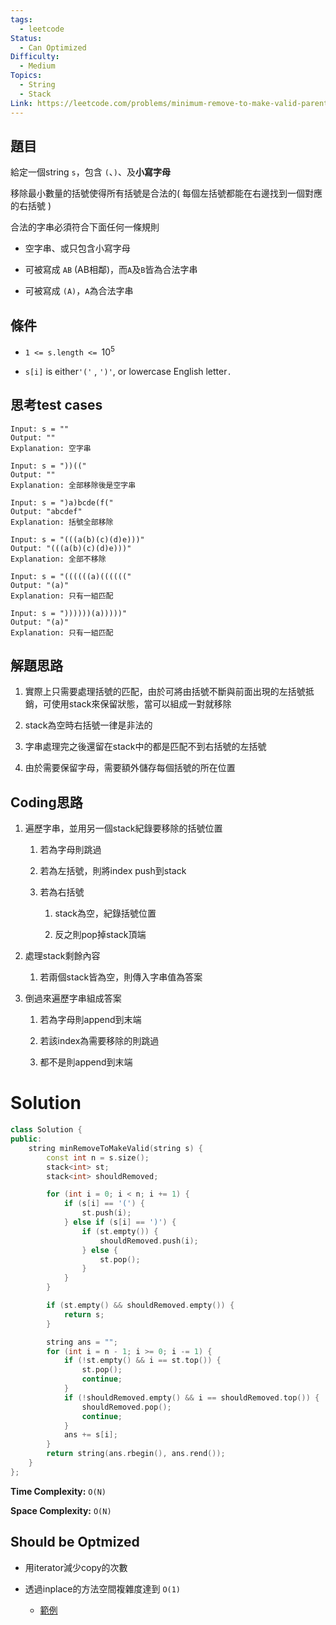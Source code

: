 ```yaml
---
tags:
  - leetcode
Status:
  - Can Optimized
Difficulty:
  - Medium
Topics:
  - String
  - Stack
Link: https://leetcode.com/problems/minimum-remove-to-make-valid-parentheses
---
```

## 題目

給定一個string `s`，包含 `(`、`)`、及**小寫字母**

移除最小數量的括號使得所有括號是合法的( 每個左括號都能在右邊找到一個對應的右括號 )

合法的字串必須符合下面任何一條規則

- 空字串、或只包含小寫字母

- 可被寫成 `AB` (AB相鄰)，而`A`及`B`皆為合法字串

- 可被寫成 `(A)`，`A`為合法字串



## 條件

- `1 <= s.length <= `$10^5$

- `s[i]` is either`'('` , `')'`, or lowercase English letter`.`





## 思考test cases

```plain
Input: s = ""
Output: ""
Explanation: 空字串
```

```plain
Input: s = "))(("
Output: ""
Explanation: 全部移除後是空字串
```

```plain
Input: s = ")a)bcde(f("
Output: "abcdef"
Explanation: 括號全部移除
```

```plain
Input: s = "(((a(b)(c)(d)e)))"
Output: "(((a(b)(c)(d)e)))"
Explanation: 全部不移除
```

```plain
Input: s = "((((((a)(((((("
Output: "(a)"
Explanation: 只有一組匹配
```

```plain
Input: s = "))))))(a)))))"
Output: "(a)"
Explanation: 只有一組匹配
```



## 解題思路

1. 實際上只需要處理括號的匹配，由於可將由括號不斷與前面出現的左括號抵銷，可使用stack來保留狀態，當可以組成一對就移除

2. stack為空時右括號一律是非法的

3. 字串處理完之後還留在stack中的都是匹配不到右括號的左括號

4. 由於需要保留字母，需要額外儲存每個括號的所在位置



## Coding思路

1. 遍歷字串，並用另一個stack紀錄要移除的括號位置

   1. 若為字母則跳過

   2. 若為左括號，則將index push到stack

   3. 若為右括號

      1. stack為空，紀錄括號位置

      2. 反之則pop掉stack頂端

2. 處理stack剩餘內容

   1. 若兩個stack皆為空，則傳入字串值為答案

3. 倒過來遍歷字串組成答案

   1. 若為字母則append到末端

   2. 若該index為需要移除的則跳過

   3. 都不是則append到末端



# Solution

```cpp
class Solution {
public:
    string minRemoveToMakeValid(string s) {
        const int n = s.size();
        stack<int> st;
        stack<int> shouldRemoved;

        for (int i = 0; i < n; i += 1) {
            if (s[i] == '(') {
                st.push(i);
            } else if (s[i] == ')') {
                if (st.empty()) {
                    shouldRemoved.push(i);
                } else {
                    st.pop();
                }
            }
        }

        if (st.empty() && shouldRemoved.empty()) {
            return s;
        }

        string ans = "";
        for (int i = n - 1; i >= 0; i -= 1) {
            if (!st.empty() && i == st.top()) {
                st.pop();
                continue;
            }
            if (!shouldRemoved.empty() && i == shouldRemoved.top()) {
                shouldRemoved.pop();
                continue;
            }
            ans += s[i];
        }
        return string(ans.rbegin(), ans.rend());
    }
};
```



**Time Complexity:** `O(N)`

**Space Complexity:** `O(N)`

## Should be Optmized

- 用iterator減少copy的次數

- 透過inplace的方法空間複雜度達到 `O(1)`

   - [範例](https://leetcode.com/problems/minimum-remove-to-make-valid-parentheses/solutions/1073189/c-2-approaches-o-n-beats-100-no-extra-space-best-explanation)


